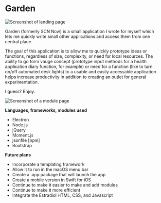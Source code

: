 # Garden

![Screenshot of landing page](https://static.hannahap.com/screenshot-home.png)

Garden (formerly SCN Now) is a small application I wrote for myself which lets me quickly write small other applications and access them from one central place.

The goal of this application is to allow me to quickly prototype ideas or functions, regardless of size, complexity, or need for local resources. The ability to go form vauge concept (prototype input methods for a health application diary function, for example) or need for a function (like to turn on/off automated desk lights) to a usable and easily accessable application helps increase productivity in addition to creating an outlet for general experimentation.

I guess? Enjoy.

![Screenshot of a module page](https://static.hannahap.com/screenshot-mod.png)

**Languages, frameworks, modules used**
- Electron
- Node.js
- jQuery
- Moment.js
- jsonfile [npm]
- Bootstrap

**Future plans**
- Incorporate a templating framework
- Allow it to run in the macOS menu bar
- Create a .app package that will launch the app
- Create a mobile version in Swift for iOS
- Continue to make it easier to make and add modules
- Continue to make it more efficient
- Integrate the Estradiol HTML, CSS, and Javascript 